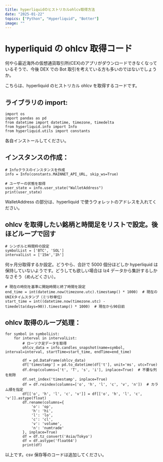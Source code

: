 ```yaml
---
title: hyperliquidのヒストリカルohlcv取得方法
date: "2025-01-22"
topics: ["Python", "Hyperliquid", "Botter"]
image: ""
---
```


# hyperliquid の ohlcv 取得コード

何やら最近海外の仮想通貨取引所(CEX)のアプリがダウンロードできなくなっているそうで、今後 DEX での Bot 取引を考えている方も多いのではないでしょうか。

こちらは、hyperliquid のヒストリカル ohlcv を取得するコードです。

## ライブラリの import:

```
import os
import pandas as pd
from datetime import datetime, timezone, timedelta
from hyperliquid.info import Info
from hyperliquid.utils import constants
```

各自インストールしてください。

## インスタンスの作成：

```
# Infoクラスのインスタンスを作成
info = Info(constants.MAINNET_API_URL, skip_ws=True)

# ユーザーの状態を取得
user_state = info.user_state("WalletAddress")
print(user_state)
```

WalletAddress の部分は、hyperliquid で使うウォレットのアドレスを入れてください。

## ohlcv を取得したい銘柄と時間足をリストで設定。後ほどループで回す

```
# シンボルと時間枠の設定
symbolList = ['BTC', 'SOL']
intervalList = ['15m','1h']
```

何ヶ月分取得するか設定。どうやら、合計で 5000 個分ほどしか hyperliquid は保持していないようです。どうしても欲しい場合は lz4 データから集計するしかなさそう（めんどくさい）。

```
# 現在の時刻を基準に開始時間と終了時間を設定
end_time = int(datetime.now(timezone.utc).timestamp() * 1000)  # 現在のUNIXタイムスタンプ（ミリ秒単位）
start_time = int((datetime.now(timezone.utc) - timedelta(days=90)).timestamp() * 1000)  # 現在から90日前
```

## ohlcv 取得のループ処理：

```
for symbol in symbolList:
    for interval in intervalList:
        # ローソク足データを取得
        ohlcv_data = info.candles_snapshot(name=symbol, interval=interval, startTime=start_time, endTime=end_time)

        df = pd.DataFrame(ohlcv_data)
        df['timestamp'] = pd.to_datetime(df['t'], unit='ms', utc=True)
        df.drop(columns=['t', 'T', 's', 'i'], inplace=True)  # 不要な列を削除
        df.set_index('timestamp', inplace=True)
        df = df.reindex(columns=['o', 'h', 'l', 'c', 'v', 'n'])  # カラム順を指定
        df[['o', 'h', 'l', 'c', 'v']] = df[['o', 'h', 'l', 'c', 'v']].astype(float)
        df.rename(columns={
            'o': 'op',
            'h': 'hi',
            'l': 'lo',
            'c': 'cl',
            'v': 'volume',
            'n': 'numtrade'
        }, inplace=True)
        df = df.tz_convert('Asia/Tokyo')
        df = df.astype('float64')
        print(df)
```

以上です。csv 保存等のコードは追加してください。
